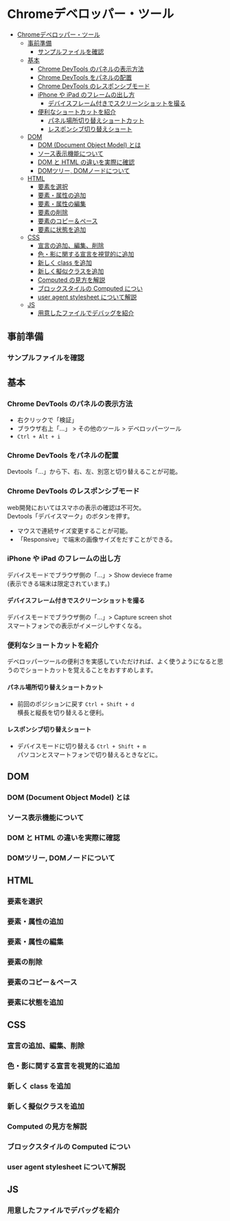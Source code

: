 # Chromeデベロッパー・ツール

<!-- TOC -->

- [Chromeデベロッパー・ツール](#chromeデベロッパー・ツール)
  - [事前準備](#事前準備)
    - [サンプルファイルを確認](#サンプルファイルを確認)
  - [基本](#基本)
    - [Chrome DevTools のパネルの表示方法](#chrome-devtools-のパネルの表示方法)
    - [Chrome DevTools をパネルの配置](#chrome-devtools-をパネルの配置)
    - [Chrome DevTools のレスポンシブモード](#chrome-devtools-のレスポンシブモード)
    - [iPhone や iPad のフレームの出し方](#iphone-や-ipad-のフレームの出し方)
      - [デバイスフレーム付きでスクリーンショットを撮る](#デバイスフレーム付きでスクリーンショットを撮る)
    - [便利なショートカットを紹介](#便利なショートカットを紹介)
      - [パネル場所切り替えショートカット](#パネル場所切り替えショートカット)
      - [レスポンシブ切り替えショート](#レスポンシブ切り替えショート)
  - [DOM](#dom)
    - [DOM (Document Object Model) とは](#dom-document-object-model-とは)
    - [ソース表示機能について](#ソース表示機能について)
    - [DOM と HTML の違いを実際に確認](#dom-と-html-の違いを実際に確認)
    - [DOMツリー, DOMノードについて](#domツリー-domノードについて)
  - [HTML](#html)
    - [要素を選択](#要素を選択)
    - [要素・属性の追加](#要素・属性の追加)
    - [要素・属性の編集](#要素・属性の編集)
    - [要素の削除](#要素の削除)
    - [要素のコピー＆ペース](#要素のコピー＆ペース)
    - [要素に状態を追加](#要素に状態を追加)
  - [CSS](#css)
    - [宣言の追加、編集、削除](#宣言の追加編集削除)
    - [色・影に関する宣言を視覚的に追加](#色・影に関する宣言を視覚的に追加)
    - [新しく class を追加](#新しく-class-を追加)
    - [新しく擬似クラスを追加](#新しく擬似クラスを追加)
    - [Computed の見方を解説](#computed-の見方を解説)
    - [ブロックスタイルの Computed につい](#ブロックスタイルの-computed-につい)
    - [user agent stylesheet について解説](#user-agent-stylesheet-について解説)
  - [JS](#js)
    - [用意したファイルでデバッグを紹介](#用意したファイルでデバッグを紹介)

<!-- /TOC -->

## 事前準備
### サンプルファイルを確認

## 基本
### Chrome DevTools のパネルの表示方法
- 右クリックで「検証」
- ブラウザ右上「...」 > その他のツール > デベロッパーツール
- `Ctrl + Alt + i`

### Chrome DevTools をパネルの配置
Devtools「...」から下、右、左、別窓と切り替えることが可能。

### Chrome DevTools のレスポンシブモード
web開発においてはスマホの表示の確認は不可欠。  
Devtools「デバイスマーク」のボタンを押す。
- マウスで連続サイズ変更することが可能。
- 「Responsive」で端末の画像サイズをだすことができる。

### iPhone や iPad のフレームの出し方
デバイスモードでブラウザ側の「...」> Show deviece frame  
(表示できる端末は限定されています。)

#### デバイスフレーム付きでスクリーンショットを撮る
デバイスモードでブラウザ側の「...」> Capture screen shot  
スマートフォンでの表示がイメージしやすくなる。

### 便利なショートカットを紹介
デベロッパーツールの便利さを実感していただければ、よく使うようになると思うのでショートカットを覚えることをおすすめします。

#### パネル場所切り替えショートカット
- 前回のポジションに戻す `Ctrl + Shift + d`  
横長と縦長を切り替えると便利。

#### レスポンシブ切り替えショート
- デバイスモードに切り替える `Ctrl + Shift + m`  
パソコンとスマートフォンで切り替えるときなどに。

## DOM
### DOM (Document Object Model) とは
### ソース表示機能について
### DOM と HTML の違いを実際に確認
### DOMツリー, DOMノードについて

## HTML
### 要素を選択
### 要素・属性の追加
### 要素・属性の編集
### 要素の削除
### 要素のコピー＆ペース
### 要素に状態を追加

## CSS
### 宣言の追加、編集、削除
### 色・影に関する宣言を視覚的に追加
### 新しく class を追加
### 新しく擬似クラスを追加
### Computed の見方を解説
### ブロックスタイルの Computed につい
### user agent stylesheet について解説

## JS
### 用意したファイルでデバッグを紹介